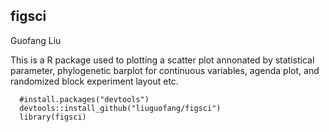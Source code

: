 ## figsci
Guofang Liu

This is a R package used to plotting a scatter plot annonated by statistical parameter, phylogenetic barplot for continuous variables, agenda plot, and randomized block experiment layout etc. 


```{R,results="hide",warning=FALSE,message = FALSE}
  #install.packages("devtools")
  devtools::install_github("liuguofang/figsci")
  library(figsci)
```


